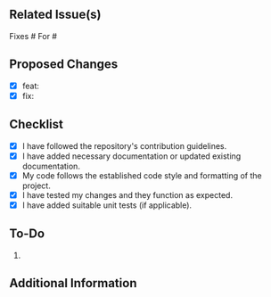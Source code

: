 ## Related Issue(s)

Fixes # For #

## Proposed Changes

- [x] feat:
- [x] fix:

## Checklist

- [x] I have followed the repository's contribution guidelines.
- [x] I have added necessary documentation or updated existing documentation.
- [x] My code follows the established code style and formatting of the project.
- [x] I have tested my changes and they function as expected.
- [x] I have added suitable unit tests (if applicable).

## To-Do

<!-- [If there are any pending tasks or follow-ups, list them here.] -->

1.

## Additional Information

<!--[Include any additional information that may be relevant, such as screenshots, GIFs, or links to external resources.]-->
